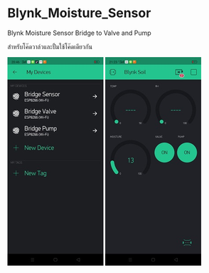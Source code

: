 # Blynk_Moisture_Sensor
Blynk Moisture Sensor Bridge to Valve and Pump

สำหรับโค๊ดวาล์วและปั้มใช้โค๊ดเดียวกัน

<img src="https://github.com/SmazControl/Blynk_Moisture_Sensor/blob/master/Screenshot_2020-02-20-20-46-05-73_980d3cd05c70b8deb691e1a04aeb6aca.jpg?raw=true">
<img src="https://github.com/SmazControl/Blynk_Moisture_Sensor/blob/master/Screenshot_2020-02-20-21-23-59-53_980d3cd05c70b8deb691e1a04aeb6aca.jpg?raw=true">
